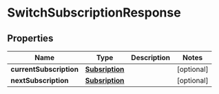 
# SwitchSubscriptionResponse

## Properties
Name | Type | Description | Notes
------------ | ------------- | ------------- | -------------
**currentSubscription** | [**Subsription**](Subsription.md) |  |  [optional]
**nextSubscription** | [**Subsription**](Subsription.md) |  |  [optional]



